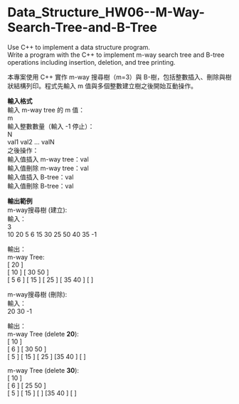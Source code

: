# Data_Structure_HW06--M-Way-Search-Tree-and-B-Tree
Use C++ to implement a data structure program.  
Write a program with the C++ to implement m-way search tree and B-tree operations including insertion, deletion, and tree printing.  

本專案使用 C++ 實作 m-way 搜尋樹（m=3）與 B-樹，包括整數插入、刪除與樹狀結構列印。程式先輸入 m 值與多個整數建立樹之後開始互動操作。  

**輸入格式**  
輸入 m-way tree 的 m 值：  
m  
輸入整數數量（輸入 -1 停止）：  
N  
val1 val2 ... valN  
之後操作：  
輸入值插入 m-way tree：val  
輸入值刪除 m-way tree：val  
輸入值插入 B-tree：val  
輸入值刪除 B-tree：val  

**輸出範例**  
m-way搜尋樹 (建立):  
輸入：  
3  
10 20 5 6 15 30 25 50 40 35 -1  

輸出：  
m-way Tree:  
[ 20 ]  
[ 10 ] [ 30 50 ]  
[ 5 6 ] [ 15 ] [ 25 ] [ 35 40 ] [ ]  

m-way搜尋樹 (刪除):  
輸入：  
20 30 -1  

輸出：  
m-way Tree (delete **20**):  
[ 10 ]  
[ 6 ] [ 30 50 ]  
[ 5 ] [ 15 ] [ 25 ] [35 40 ] [ ]  

m-way Tree (delete **30**):  
[ 10 ]  
[ 6 ] [ 25 50 ]  
[ 5 ] [ 15 ] [ ] [35 40 ] [ ]  

